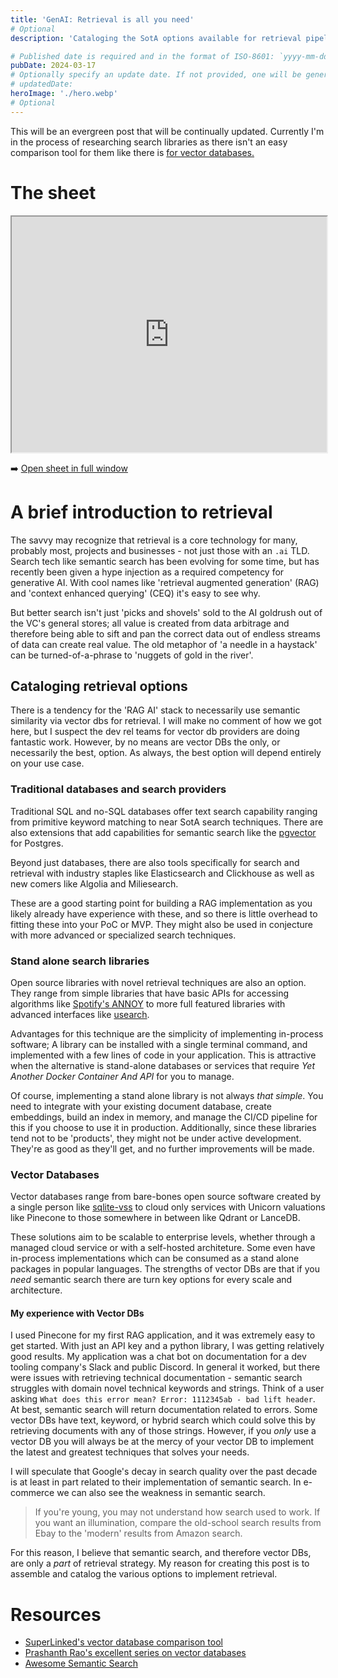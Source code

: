 ```yaml
---
title: 'GenAI: Retrieval is all you need'
# Optional
description: 'Cataloging the SotA options available for retrieval pipelines in Gen AI. With an attached spreadsheet.'

# Published date is required and in the format of ISO-8601: `yyyy-mm-dd`. For more info see https://docs.astro.build/en/guides/content-collections/#working-with-dates-in-the-frontmatter
pubDate: 2024-03-17
# Optionally specify an update date. If not provided, one will be generated from the git history. Only if the post has been changed since the day published.
# updatedDate:
heroImage: './hero.webp'
# Optional
---
```


This will be an evergreen post that will be continually updated. Currently I'm in the process of researching search libraries as there isn't an easy comparison tool for them like there is [for vector databases.](https://superlinked.com/vector-db-comparison/)

<h1>The sheet</h1>

<iframe style="height: 377px; width: 100%;" src="https://docs.google.com/spreadsheets/d/e/2PACX-1vRoAuiO_BLEP8oMB4flfwsa2ZWHJsZYsThZ5fcI-Ewg33ZsS_vCLfhBqk1s5MO1RieityzM3mVB8Grj/pubhtml?widget=true&amp;"></iframe>

➡️ [Open sheet in full window](https://docs.google.com/spreadsheets/d/1vPshk1R0O9vb7RjXT-KJ9-YEPsg1rrcXwriQHEgkISM)

<h1>A brief introduction to retrieval</h1>

The savvy may recognize that retrieval is a core technology for many, probably most, projects and businesses - not just those with an `.ai` TLD. Search tech like semantic search has been evolving for some time, but has recently been given a hype injection as a required competency for generative AI. With cool names like 'retrieval augmented generation' (RAG) and 'context enhanced querying' (CEQ) it's easy to see why.

But better search isn't just 'picks and shovels' sold to the AI goldrush out of the VC's general stores; all value is created from data arbitrage and therefore being able to sift and pan the correct data out of endless streams of data can create real value. The old metaphor of 'a needle in a haystack' can be turned-of-a-phrase to 'nuggets of gold in the river'.

<h2>Cataloging retrieval options</h2>

There is a tendency for the 'RAG AI' stack to necessarily use semantic similarity via vector dbs for retrieval. I will make no comment of how we got here, but I suspect the dev rel teams for vector db providers are doing fantastic work. However, by no means are vector DBs the only, or necessarily the best, option. As always, the best option will depend entirely on your use case.

<h3>Traditional databases and search providers</h3>

Traditional SQL and no-SQL databases offer text search capability ranging from primitive keyword matching to near SotA search techniques. There are also extensions that add capabilities for semantic search like the [pgvector](https://github.com/pgvector/pgvector) for Postgres.

Beyond just databases, there are also tools specifically for search and retrieval with industry staples like Elasticsearch and Clickhouse as well as new comers like Algolia and Miliesearch.

These are a good starting point for building a RAG implementation as you likely already have experience with these, and so there is little overhead to fitting these into your PoC or MVP. They might also be used in conjecture with more advanced or specialized search techniques.

<h3>Stand alone search libraries</h3>

Open source libraries with novel retrieval techniques are also an option. They range from simple libraries that have basic APIs for accessing algorithms like [Spotify's ANNOY](https://github.com/spotify/annoy) to more full featured libraries with advanced interfaces like [usearch](https://github.com/unum-cloud/usearch).

Advantages for this technique are the simplicity of implementing in-process software; A library can be installed with a single terminal command, and implemented with a few lines of code in your application. This is attractive when the alternative is stand-alone databases or services that require _Yet Another Docker Container And API_ for you to manage.

Of course, implementing a stand alone library is not always _that simple_. You need to integrate with your existing document database, create embeddings, build an index in memory, and manage the CI/CD pipeline for this if you choose to use it in production. Additionally, since these libraries tend not to be 'products', they might not be under active development. They're as good as they'll get, and no further improvements will be made.

<h3>Vector Databases</h3>

Vector databases range from bare-bones open source software created by a single person like [sqlite-vss](https://github.com/asg017/sqlite-vss) to cloud only services with Unicorn valuations like Pinecone to those somewhere in between like Qdrant or LanceDB.

These solutions aim to be scalable to enterprise levels, whether through a managed cloud service or with a self-hosted architeture. Some even have in-process implementations which can be consumed as a stand alone packages in popular languages. The strengths of vector DBs are that if you _need_ semantic search there are turn key options for every scale and architecture.

<h4>My experience with Vector DBs</h4>

I used Pinecone for my first RAG application, and it was extremely easy to get started. With just an API key and a python library, I was getting relatively good results. My application was a chat bot on documentation for a dev tooling company's Slack and public Discord. In general it worked, but there were issues with retrieving technical documentation - semantic search struggles with domain novel technical keywords and strings. Think of a user asking `What does this error mean? Error: 1112345ab - bad lift header`. At best, semantic search will return documentation related to errors. Some vector DBs have text, keyword, or hybrid search which could solve this by retrieving documents with any of those strings. However, if you _only_ use a vector DB you will always be at the mercy of your vector DB to implement the latest and greatest techniques that solves your needs.

I will speculate that Google's decay in search quality over the past decade is at least in part related to their implementation of semantic search. In e-commerce we can also see the weakness in semantic search.

> If you're young, you may not understand how search used to work. If you want an illumination, compare the old-school search results from Ebay to the 'modern' results from Amazon search.

For this reason, I believe that semantic search, and therefore vector DBs, are only a _part_ of retrieval strategy. My reason for creating this post is to assemble and catalog the various options to implement retrieval.

<h1>Resources</h1>

- [SuperLinked's vector database comparison tool](https://superlinked.com/vector-db-comparison/)
- [Prashanth Rao's excellent series on vector databases](https://thedataquarry.com/posts/)
- [Awesome Semantic Search](https://github.com/currentslab/awesome-vector-search)
